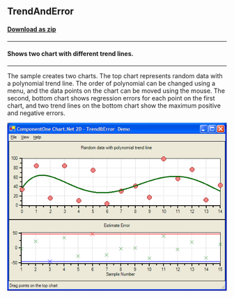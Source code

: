 ## TrendAndError
#### [Download as zip](https://grapecity.github.io/DownGit/#/home?url=https://github.com/GrapeCity/ComponentOne-WinForms-Samples/tree/master/NetFramework\Charts\VB\TrendAndError)
____
#### Shows two chart with different trend lines.
____
The sample creates two charts. The top chart represents random data with a polynomial trend line.
The order of polynomial can be changed using a menu, and the data points on the chart can be moved using the mouse.
The second, bottom chart shows regression errors for each point on the first chart, and two trend lines on the bottom chart show the maximum positive and negative errors.

![screenshot](screenshot.png)
